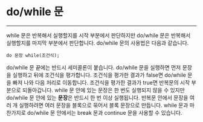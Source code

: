 # do/while 문

---

while 문은 반복해서 실행할지를 시작 부분에서 판단하지만 do/while 문은 반복해서 실행할지를 마지막 부분에서 판단합니다. do/while 문의 사용법은 다음과 같습니다.

`do 문장 while(조건식);`

do/while 문 끝에는 반드시 세미콜론이 붙습니다. do/while 문을 실행하면 먼저 문장을 실행하고 뒤에 조건식을 평가합니다. 조건식을 평가한 결과가 false면 do/while 문을 빠져 나와 다음 처리로 이동합니다. 조건식을 평가한 결과가 true면 반복문의 시작 부분으로 되돌아갑니다. while 문 안에 있는 문장은 한 번도 실행되지 않을 수 있지만 do/while 문 안에 있는 **문장**은 반드시 한 번 이상 실행됩니다. 반복문 안에서 문장을 여러 개 실행하려면 여러 문장을 블록으로 묶어서 블록 문장으로 만듭니다. while 문과 마찬가지로 do/while 문 안에서는 break 문과 continue 문을 사용할 수 있습니다.
